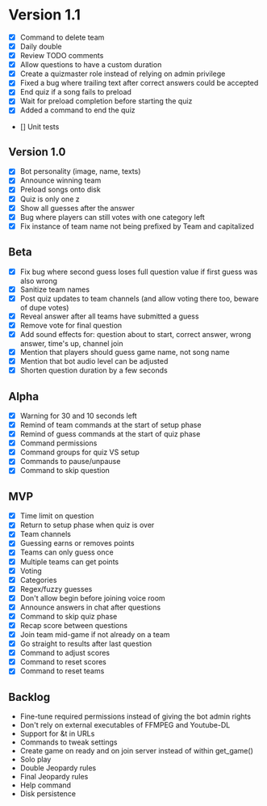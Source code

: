 # Version 1.1
- [x] Command to delete team
- [x] Daily double
- [x] Review TODO comments
- [x] Allow questions to have a custom duration
- [x] Create a quizmaster role instead of relying on admin privilege
- [x] Fixed a bug where trailing text after correct answers could be accepted
- [x] End quiz if a song fails to preload
- [x] Wait for preload completion before starting the quiz
- [x] Added a command to end the quiz
- [] Unit tests

## Version 1.0
- [x] Bot personality (image, name, texts)
- [x] Announce winning team
- [x] Preload songs onto disk
- [x] Quiz is only one z
- [x] Show all guesses after the answer
- [x] Bug where players can still votes with one category left
- [x] Fix instance of team name not being prefixed by Team and capitalized

## Beta
- [x] Fix bug where second guess loses full question value if first guess was also wrong
- [x] Sanitize team names
- [x] Post quiz updates to team channels (and allow voting there too, beware of dupe votes)
- [x] Reveal answer after all teams have submitted a guess
- [x] Remove vote for final question
- [x] Add sound effects for: question about to start, correct answer, wrong answer, time's up, channel join
- [x] Mention that players should guess game name, not song name
- [x] Mention that bot audio level can be adjusted
- [x] Shorten question duration by a few seconds

## Alpha
- [x] Warning for 30 and 10 seconds left
- [x] Remind of team commands at the start of setup phase
- [x] Remind of guess commands at the start of quiz phase
- [x] Command permissions
- [x] Command groups for quiz VS setup
- [x] Commands to pause/unpause
- [x] Command to skip question

## MVP
- [x] Time limit on question
- [x] Return to setup phase when quiz is over
- [x] Team channels
- [x] Guessing earns or removes points
- [x] Teams can only guess once
- [x] Multiple teams can get points
- [x] Voting
- [x] Categories
- [x] Regex/fuzzy guesses
- [x] Don't allow begin before joining voice room
- [x] Announce answers in chat after questions
- [x] Command to skip quiz phase
- [x] Recap score between questions
- [x] Join team mid-game if not already on a team
- [x] Go straight to results after last question
- [x] Command to adjust scores
- [x] Command to reset scores
- [x] Command to reset teams

## Backlog
- Fine-tune required permissions instead of giving the bot admin rights
- Don't rely on external executables of FFMPEG and Youtube-DL
- Support for &t in URLs
- Commands to tweak settings
- Create game on ready and on join server instead of within get_game()
- Solo play
- Double Jeopardy rules
- Final Jeopardy rules
- Help command
- Disk persistence
